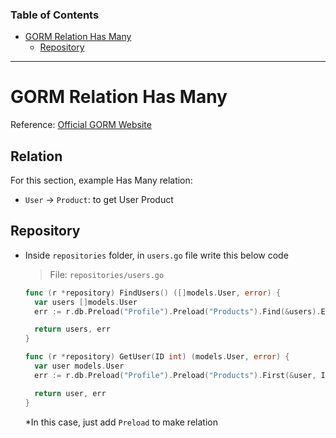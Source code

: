 ### Table of Contents

- [GORM Relation Has Many](#gorm-relation-has-many)
  - [Repository](#repository)

---

# GORM Relation Has Many

Reference: [Official GORM Website](https://gorm.io/docs/has_many.html)

## Relation

For this section, example Has Many relation:

- `User` &rarr; `Product`: to get User Product

## Repository

- Inside `repositories` folder, in `users.go` file write this below code

  > File: `repositories/users.go`

  ```go
  func (r *repository) FindUsers() ([]models.User, error) {
    var users []models.User
    err := r.db.Preload("Profile").Preload("Products").Find(&users).Error // add this code

    return users, err
  }

  func (r *repository) GetUser(ID int) (models.User, error) {
    var user models.User
    err := r.db.Preload("Profile").Preload("Products").First(&user, ID).Error // add this code

    return user, err
  }
  ```

  \*In this case, just add `Preload` to make relation
